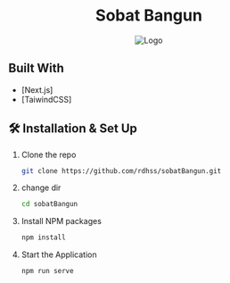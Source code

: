 <h1 align="center">
  Sobat Bangun
</h1>
<div align="center">
  <img alt="Logo" src="./src/app/assets/images/sobatbangun.png" />
</div>



## Built With

- [Next.js]
- [TaiwindCSS]

## 🛠 Installation & Set Up

1. Clone the repo
   ```sh
   git clone https://github.com/rdhss/sobatBangun.git
   ```
1. change dir
   ```sh
   cd sobatBangun
   ```
2. Install NPM packages
   ```sh
   npm install
   ```
3. Start the Application
   ```sh
   npm run serve
